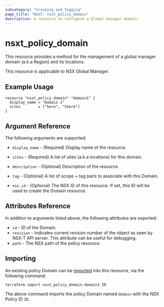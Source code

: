 ```yaml
---
subcategory: "Grouping and Tagging"
page_title: "NSXT: nsxt_policy_domain"
description: A resource to configure a Global manager domain.
---
```


# nsxt_policy_domain

This resource provides a method for the management of a global manager domain (a.k.a Region) and its locations.

This resource is applicable to NSX Global Manager.

## Example Usage

```hcl
resource "nsxt_policy_domain" "domain1" {
  display_name = "Domain 1"
  sites        = ["here", "there"]
}
```

## Argument Reference

The following arguments are supported:

* `display_name` - (Required) Display name of the resource.
* `sites` - (Required) A list of sites (a.k.a locations) for this domain.

* `description` - (Optional) Description of the resource.

* `tag` - (Optional) A list of scope + tag pairs to associate with this Domain.
* `nsx_id` - (Optional) The NSX ID of this resource. If set, this ID will be used to create the Domain resource.

## Attributes Reference

In addition to arguments listed above, the following attributes are exported:

* `id` - ID of the Domain.
* `revision` - Indicates current revision number of the object as seen by NSX-T API server. This attribute can be useful for debugging.
* `path` - The NSX path of the policy resource.

## Importing

An existing policy Domain can be [imported][docs-import] into this resource, via the following command:

[docs-import]: https://developer.hashicorp.com/terraform/cli/import

```shell
terraform import nsxt_policy_domain.domain1 ID
```

The above command imports the policy Domain named `domain` with the NSX Policy ID `ID`.
